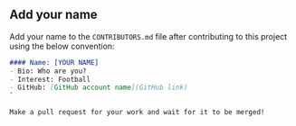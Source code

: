 ## Add your name
Add your name to the `CONTRIBUTORS.md` file after contributing to this project using the below convention:

```markdown
#### Name: [YOUR NAME]
- Bio: Who are you?
- Interest: Football
- GitHub: [GitHub account name](GitHub link)
`

Make a pull request for your work and wait for it to be merged!
